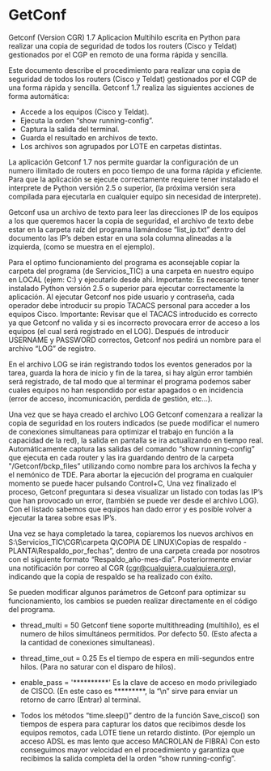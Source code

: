 GetConf
=======
Getconf (Version CGR) 1.7 Aplicacion Multihilo escrita en Python para realizar una copia de seguridad de todos los 
routers (Cisco y Teldat) gestionados por el CGP en remoto de una forma rápida y sencilla.

Este documento describe el procedimiento para realizar una copia de seguridad de todos los routers (Cisco y Teldat)
gestionados por el CGP de una forma rápida y sencilla.
Getconf 1.7 realiza las siguientes acciones de forma automática:
- Accede a los equipos (Cisco y Teldat).
-	Ejecuta la orden “show running-config”.
-	Captura la salida del terminal.
-	Guarda el resultado en archivos de texto.
-	Los archivos son agrupados por LOTE en carpetas distintas.

La aplicación Getconf 1.7 nos permite guardar la configuración de un numero ilimitado de routers en poco tiempo de
una forma rápida y eficiente.
Para que la aplicación se ejecute correctamente requiere tener instalado el interprete de Python versión 2.5
o superior, (la próxima versión sera compilada para ejecutarla en cualquier equipo sin necesidad de interprete).

Getconf usa un archivo de texto para leer las direcciones IP de los equipos a los que queremos hacer la copia 
de seguridad, el archivo de texto debe estar en la carpeta raíz del programa llamándose “list_ip.txt” dentro del 
documento las IP’s deben estar en una sola columna alineadas a la izquierda, (como se muestra en el ejemplo).

Para el optimo funcionamiento del programa es aconsejable copiar la carpeta del programa (de Servicios_TIC) a una 
carpeta en nuestro equipo en LOCAL (ejem: C:\) y ejecutarlo desde ahí.
Importante: Es necesario tener instalado Python versión 2.5 o superior para ejecutar correctamente la aplicación.
Al ejecutar Getconf nos pide usuario y contraseña, cada operador debe introducir su propio TACACS personal para acceder
a los equipos Cisco. Importante: Revisar que el TACACS introducido es correcto ya que Getconf no valida y si es 
incorrecto provocara error de acceso a los equipos (el cual será registrado en el LOG). Después de introducir USERNAME
y  PASSWORD correctos, Getconf nos pedirá un nombre para el archivo “LOG” de registro. 

En el archivo LOG se irán registrando todos los eventos generados por la tarea, guarda la hora de inicio y fin de la
tarea, si hay algún error también será registrado, de tal modo que al terminar el programa podemos saber cuales 
equipos no han respondido por estar apagados o en incidencia (error de acceso, incomunicación, perdida de gestión, etc…).

Una vez que se haya creado el archivo LOG Getconf comenzara a realizar la copia de seguridad en los routers indicados 
(se puede modificar el numero de conexiones simultaneas para optimizar el trabajo en función a la capacidad de la red),
la salida en pantalla se ira actualizando en tiempo real. Automáticamente captura las salidas del comando
“show running-config” que ejecuta  en cada router y las ira guardando dentro de la carpeta "/Getconf/bckp_files” 
utilizando como nombre para los archivos la fecha y el nemónico de TDE. Para abortar la ejecución del programa en 
cualquier momento se puede hacer pulsando Control+C, Una vez finalizado el proceso, Getconf preguntara si desea 
visualizar un listado con todas las IP’s que han provocado un error, (también se puede ver desde el archivo LOG). 
Con el listado sabemos que equipos han dado error y es posible volver a ejecutar la tarea sobre esas IP’s.

Una vez se haya completado la tarea, copiaremos los nuevos archivos en
S:\Servicios_TIC\CGR\carpeta Q\COPIA DE LINUX\Copias de respaldo - PLANTA\Respaldo_por_fechas”, dentro de una carpeta
creada por nosotros con el siguiente formato “Respaldo_año-mes-dia”. Posteriormente enviar una notificación por 
correo al CGR (cgr@cualquiera.cualquiera.org), indicando que la copia de respaldo se ha realizado con éxito.

Se pueden modificar algunos parámetros de Getconf para optimizar su funcionamiento, los cambios se pueden realizar 
directamente en el código del programa.

-	thread_multi = 50 
Getconf tiene soporte multithreading (multihilo), es el numero de hilos simultáneos permitidos. Por defecto 50. 
(Esto afecta a la cantidad de conexiones simultaneas). 

-	thread_time_out = 0.25 
Es el tiempo de espera en mili-segundos entre hilos. (Para no saturar con el disparo de hilos).

-	enable_pass = '**********' 
Es la clave de acceso en modo privilegiado de CISCO. (En este caso es *********, la “\n” sirve para enviar un retorno
de carro (Entrar) al terminal.

-	Todos los métodos “time.sleep()” dentro de la función Save_cisco() son tiempos de  espera para capturar los datos
que recibimos desde los equipos remotos, cada LOTE tiene un retardo distinto. (Por ejemplo un acceso ADSL es mas 
lento que acceso MACROLAN de FIBRA) Con esto conseguimos mayor velocidad en el procedimiento y garantiza que 
recibimos la salida completa del la orden “show running-config”.




